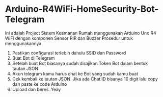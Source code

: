 # Arduino-R4WiFi-HomeSecurity-Bot-Telegram
Ini adalah Project Sistem Keamanan Rumah menggunakan Arduino Uno R4 WiFi dengan komponen Sensor PIR dan Buzzer
Prosedur untuk menggunakannya

1. Pastikan configurasi terlebih dahulu SSID dan Password
2. Buat Bot di Telegram
3. Setelah buat Bot biasanya sudah disajikan Token Bot dalam bentuk tautan JSON
4. Akun telegram kamu harus chat ke Bot yang sudah kamu buat
5. Cek kembali ke tautan JSON. Jika ada Chat ID bisanya 10 digit lalu copy dan paste ke code Arduino
6. Upload dan beres. Yeay
